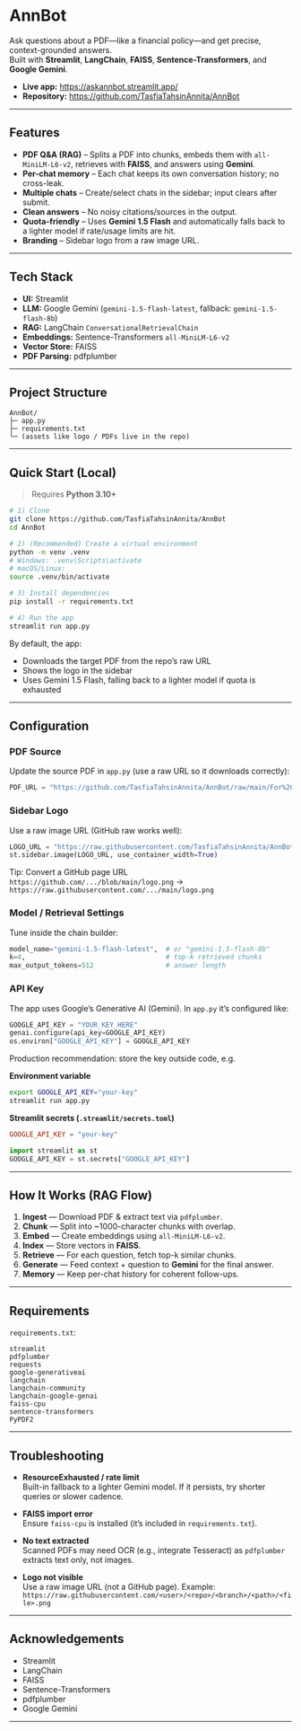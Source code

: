 # AnnBot
Ask questions about a PDF—like a financial policy—and get precise, context-grounded answers.  
Built with **Streamlit**, **LangChain**, **FAISS**, **Sentence-Transformers**, and **Google Gemini**.
- **Live app:** https://askannbot.streamlit.app/  
- **Repository:** https://github.com/TasfiaTahsinAnnita/AnnBot


---

## Features

- **PDF Q&A (RAG)** – Splits a PDF into chunks, embeds them with `all-MiniLM-L6-v2`, retrieves with **FAISS**, and answers using **Gemini**.
- **Per-chat memory** – Each chat keeps its own conversation history; no cross-leak.
- **Multiple chats** – Create/select chats in the sidebar; input clears after submit.
- **Clean answers** – No noisy citations/sources in the output.
- **Quota-friendly** – Uses **Gemini 1.5 Flash** and automatically falls back to a lighter model if rate/usage limits are hit.
- **Branding** – Sidebar logo from a raw image URL.

---

## Tech Stack

- **UI:** Streamlit  
- **LLM:** Google Gemini (`gemini-1.5-flash-latest`, fallback: `gemini-1.5-flash-8b`)  
- **RAG:** LangChain `ConversationalRetrievalChain`  
- **Embeddings:** Sentence-Transformers `all-MiniLM-L6-v2`  
- **Vector Store:** FAISS  
- **PDF Parsing:** pdfplumber

---

## Project Structure

```
AnnBot/
├─ app.py
├─ requirements.txt
└─ (assets like logo / PDFs live in the repo)
```

---

## Quick Start (Local)

> Requires **Python 3.10+**

```bash
# 1) Clone
git clone https://github.com/TasfiaTahsinAnnita/AnnBot
cd AnnBot

# 2) (Recommended) Create a virtual environment
python -m venv .venv
# Windows: .venv\Scripts\activate
# macOS/Linux:
source .venv/bin/activate

# 3) Install dependencies
pip install -r requirements.txt

# 4) Run the app
streamlit run app.py
```

By default, the app:
- Downloads the target PDF from the repo’s raw URL  
- Shows the logo in the sidebar  
- Uses Gemini 1.5 Flash, falling back to a lighter model if quota is exhausted

---

## Configuration

### PDF Source

Update the source PDF in `app.py` (use a raw URL so it downloads correctly):

```python
PDF_URL = "https://github.com/TasfiaTahsinAnnita/AnnBot/raw/main/For%20Task%20-%20Policy%20file.pdf"
```

### Sidebar Logo

Use a raw image URL (GitHub raw works well):

```python
LOGO_URL = "https://raw.githubusercontent.com/TasfiaTahsinAnnita/AnnBot/main/Annbotlogo.png"
st.sidebar.image(LOGO_URL, use_container_width=True)
```

Tip: Convert a GitHub page URL  
`https://github.com/.../blob/main/logo.png` → `https://raw.githubusercontent.com/.../main/logo.png`

### Model / Retrieval Settings

Tune inside the chain builder:

```python
model_name="gemini-1.5-flash-latest",  # or "gemini-1.5-flash-8b"
k=4,                                   # top-k retrieved chunks
max_output_tokens=512                  # answer length
```

### API Key

The app uses Google’s Generative AI (Gemini). In `app.py` it’s configured like:

```python
GOOGLE_API_KEY = "YOUR_KEY_HERE"
genai.configure(api_key=GOOGLE_API_KEY)
os.environ["GOOGLE_API_KEY"] = GOOGLE_API_KEY
```

Production recommendation: store the key outside code, e.g.

**Environment variable**
```bash
export GOOGLE_API_KEY="your-key"
streamlit run app.py
```

**Streamlit secrets (`.streamlit/secrets.toml`)**
```toml
GOOGLE_API_KEY = "your-key"
```

```python
import streamlit as st
GOOGLE_API_KEY = st.secrets["GOOGLE_API_KEY"]
```

---

## How It Works (RAG Flow)

1. **Ingest** — Download PDF & extract text via `pdfplumber`.  
2. **Chunk** — Split into ~1000-character chunks with overlap.  
3. **Embed** — Create embeddings using `all-MiniLM-L6-v2`.  
4. **Index** — Store vectors in **FAISS**.  
5. **Retrieve** — For each question, fetch top-k similar chunks.  
6. **Generate** — Feed context + question to **Gemini** for the final answer.  
7. **Memory** — Keep per-chat history for coherent follow-ups.

---

## Requirements

`requirements.txt`:

```
streamlit
pdfplumber
requests
google-generativeai
langchain
langchain-community
langchain-google-genai
faiss-cpu
sentence-transformers
PyPDF2
```

---

## Troubleshooting

- **ResourceExhausted / rate limit**  
  Built-in fallback to a lighter Gemini model. If it persists, try shorter queries or slower cadence.

- **FAISS import error**  
  Ensure `faiss-cpu` is installed (it’s included in `requirements.txt`).

- **No text extracted**  
  Scanned PDFs may need OCR (e.g., integrate Tesseract) as `pdfplumber` extracts text only, not images.

- **Logo not visible**  
  Use a raw image URL (not a GitHub page). Example:  
  `https://raw.githubusercontent.com/<user>/<repo>/<branch>/<path>/<file>.png`

---


## Acknowledgements

- Streamlit  
- LangChain  
- FAISS  
- Sentence-Transformers  
- pdfplumber  
- Google Gemini

---

